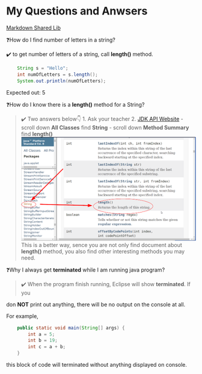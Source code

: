 <h1>My Questions and Anwsers</h1>

[Markdown Shared Lib](../../java1/doc/myIcons.md)

❓How do I find number of letters in a string?

✔️ to get number of letters of a string, call **length()** method.
```java
    String s = "Hello";
    int numOfLetters = s.length();
    System.out.println(numOfLetters);
```
Expected out: 5

❓How do I know there is a **length()** method for a String?

>✔️ Two answers below👇
    1. Ask your teacher
    2. [JDK API Website](https://docs.oracle.com/javase/8/docs/api/)
        - scroll down **All Classes** find **String**
        - scroll down **Method Summary** find **length()**
    ![](../../java1/doc/images/stringLength.png)
    This is a better way, sence you are not only find document about **length()** method, you also find other interesting methods you may need.

❓Why I always get **terminated** while I am running java program?

>✔️ When the program finish running, Eclipse will show **terminated**. If you 
[](../../java1/doc/myIcons.md)

don **NOT** print out anything, there will be no output on the console at all.

For example,
```java
	public static void main(String[] args) {
		int a = 5;
		int b = 19;
		int c = a + b;
	}
```
this block of code will terminated without anything displayed on console.